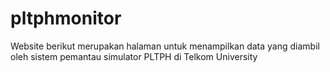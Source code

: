 # pltphmonitor
Website berikut merupakan halaman untuk menampilkan data yang diambil oleh sistem pemantau simulator PLTPH di Telkom University
